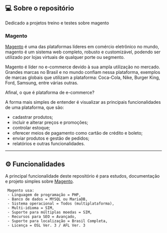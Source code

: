 ## 💻 Sobre o repositório
Dedicado a projetos treino e testes sobre magento
 
### Magento
 
[Magento](https://magento.com/) é uma das plataformas líderes em comércio eletrônico no mundo, magento é um sistema web completo, robusto e customizável, podendo ser utilizado por lojas virtuais de qualquer porte ou segmento.
 
Magento é líder no e-commerce devido à sua ampla utilização no mercado. Grandes marcas no Brasil e no mundo confiam nessa plataforma, exemplos de marcas globais que utilizam a plataforma: Coca-Cola, Nike, Burger King, Ford, Samsung, entre várias outras.
 
Afinal, o que é plataforma de e-commerce?
 
A forma mais simples de entender é visualizar as principais funcionalidades de uma plataforma, que são:
 
* cadastrar produtos;
* incluir e alterar preços e promoções;
* controlar estoque;
* oferecer meios de pagamento como cartão de crédito e boleto;
* enviar produtos e gestão de pedidos;
* relatórios e outras funcionalidades.
 
---
## ⚙️ Funcionalidades
 A principal funcionalidade deste repositório é para estudos, documentação e projeto simples sobre [Magento](https://magento.com/).
 
     Magento usa:
     - Linguagem de programação = PHP,
     - Banco de dados = MYSQL ou MariaDB,
     - Sistema operacional = Todos (multiplataforma),
     - Multi-idioma = SIM,
     - Suporte para múltiplas moedas = SIM,
     - Recursos para SEO = Avançado,
     - Suporte para localização = Brasil Completa,
     - Licença = OSL Ver. 3 / AFL Ver. 3
